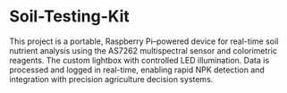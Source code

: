 # Soil-Testing-Kit
This project is a portable, Raspberry Pi–powered device for real-time soil nutrient analysis using the AS7262 multispectral sensor and colorimetric reagents. The custom lightbox with controlled LED illumination. Data is processed and logged in real-time, enabling rapid NPK detection and integration with precision agriculture decision systems.
